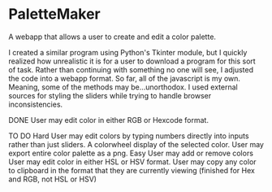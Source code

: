 # PaletteMaker
A webapp that allows a user to create and edit a color palette.

I created a similar program using Python's Tkinter module, but I quickly realized how unrealistic it is for a user to download a program for this sort of task.
Rather than continuing with something no one will see, I adjusted the code into a webapp format. So far, all of the javascript is my own. Meaning, some of the methods may be...unorthodox.
I used external sources for styling the sliders while trying to handle browser inconsistencies. 

DONE
  User may edit color in either RGB or Hexcode format.

TO DO
  Hard
    User may edit colors by typing numbers directly into inputs rather than just sliders.
    A colorwheel display of the selected color.
    User may export entire color palette as a png.
  Easy
    User may add or remove colors
    User may edit color in either HSL or HSV format.
    User may copy any color to clipboard in the format that they are currently viewing (finished for Hex and RGB, not HSL or HSV)
